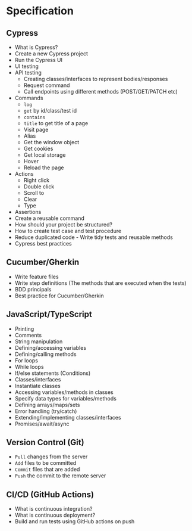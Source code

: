 # Specification

## Cypress
* What is Cypress?
* Create a new Cypress project
* Run the Cypress UI 
* UI testing
* API testing
  * Creating classes/interfaces to represent bodies/responses 
  * Request command 
  * Call endpoints using different methods (POST/GET/PATCH etc)
* Commands
  * `log`
  * `get` by id/class/test id
  * `contains`
  * `title` to get title of a page
  * Visit page
  * Alias 
  * Get the window object
  * Get cookies
  * Get local storage
  * Hover
  * Reload the page
* Actions
  * Right click
  * Double click
  * Scroll to
  * Clear
  * Type 
* Assertions
* Create a reusable command
* How should your project be structured? 
* How to create test case and test procedure
* Reduce duplicated code - Write tidy tests and reusable methods
* Cypress best practices

## Cucumber/Gherkin
* Write feature files 
* Write step definitions (The methods that are executed when the tests)
* BDD principals
* Best practice for Cucumber/Gherkin

## JavaScript/TypeScript
* Printing
* Comments
* String manipulation 
* Defining/accessing variables
* Defining/calling methods
* For loops
* While loops
* If/else statements (Conditions)
* Classes/interfaces
* Instantiate classes 
* Accessing variables/methods in classes
* Specify data types for variables/methods
* Defining arrays/maps/sets
* Error handling (try/catch) 
* Extending/implementing classes/interfaces
* Promises/await/async

## Version Control (Git)
* `Pull` changes from the server
* `Add` files to be committed
* `Commit` files that are added
* `Push` the commit to the remote server

## CI/CD (GitHub Actions)
* What is continuous integration?
* What is continuous deployment? 
* Build and run tests using GitHub actions on push